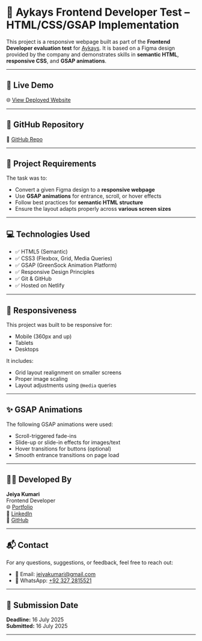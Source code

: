 # 🎨 Aykays Frontend Developer Test – HTML/CSS/GSAP Implementation

This project is a responsive webpage built as part of the **Frontend Developer evaluation test** for [Aykays](https://www.aykays.com/). It is based on a Figma design provided by the company and demonstrates skills in **semantic HTML**, **responsive CSS**, and **GSAP animations**.

---

## 🔗 Live Demo

🌐 [View Deployed Website](https://aykays-mybindle.netlify.app/)

---

## 📁 GitHub Repository

🔗 [GitHub Repo](https://github.com/K-Jeiya/aykays-test)

---

## 🎯 Project Requirements

The task was to:

- Convert a given Figma design to a **responsive webpage**
- Use **GSAP animations** for entrance, scroll, or hover effects
- Follow best practices for **semantic HTML structure**
- Ensure the layout adapts properly across **various screen sizes**

---

## 💻 Technologies Used

- ✅ HTML5 (Semantic)
- ✅ CSS3 (Flexbox, Grid, Media Queries)
- ✅ GSAP (GreenSock Animation Platform)
- ✅ Responsive Design Principles
- ✅ Git & GitHub
- ✅ Hosted on Netlify

---

## 📱 Responsiveness

This project was built to be responsive for:

- Mobile (360px and up)
- Tablets
- Desktops

It includes:

- Grid layout realignment on smaller screens
- Proper image scaling
- Layout adjustments using `@media` queries

---

## ✨ GSAP Animations

The following GSAP animations were used:

- Scroll-triggered fade-ins
- Slide-up or slide-in effects for images/text
- Hover transitions for buttons (optional)
- Smooth entrance transitions on page load

---

## 🧑‍💻 Developed By

**Jeiya Kumari**  
Frontend Developer  
🌐 [Portfolio](https://k-jeiya.github.io/Jeiya-Portfolio/)  
💼 [LinkedIn](https://www.linkedin.com/in/jeiyakumari/)  
🐙 [GitHub](https://github.com/K-Jeiya/)

---

## 📬 Contact

For any questions, suggestions, or feedback, feel free to reach out:

- 📧 Email: [jeiyakumari@gmail.com](mailto:jeiyakumari@gmail.com)  
- 📱 WhatsApp: [+92 327 2815521](https://wa.me/923272815521)

---

## 📅 Submission Date

**Deadline:** 16 July 2025  
**Submitted:** 16 July 2025

---

